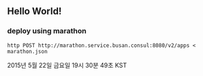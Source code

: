 ## Hello World!

### deploy using marathon

```
http POST http://marathon.service.busan.consul:8080/v2/apps < marathon.json
```
2015년 5월 22일 금요일 19시 30분 49초 KST
